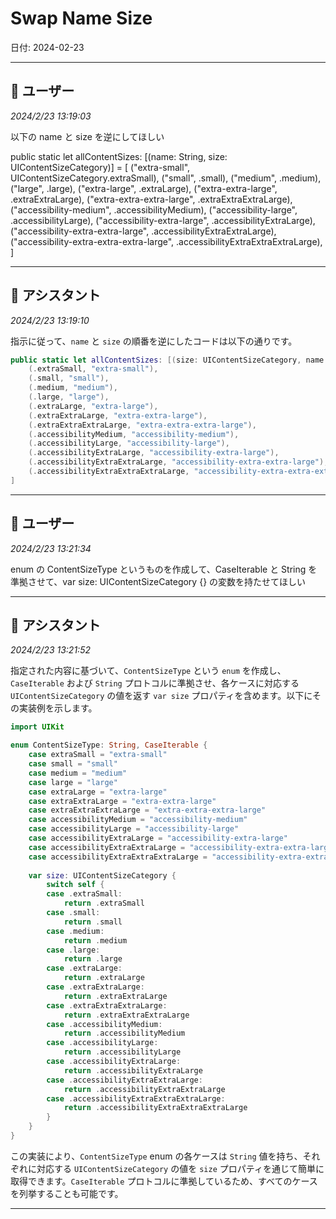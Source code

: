 # Swap Name Size

日付: 2024-02-23

---

## 👤 ユーザー
*2024/2/23 13:19:03*

以下の name と size を逆にしてほしい

public static let allContentSizes: \[(name: String, size: UIContentSizeCategory)\] = \[
        ("extra-small", UIContentSizeCategory.extraSmall),
        ("small", .small),
        ("medium", .medium),
        ("large", .large),
        ("extra-large", .extraLarge),
        ("extra-extra-large", .extraExtraLarge),
        ("extra-extra-extra-large", .extraExtraExtraLarge),
        ("accessibility-medium", .accessibilityMedium),
        ("accessibility-large", .accessibilityLarge),
        ("accessibility-extra-large", .accessibilityExtraLarge),
        ("accessibility-extra-extra-large", .accessibilityExtraExtraLarge),
        ("accessibility-extra-extra-extra-large", .accessibilityExtraExtraExtraLarge),
    \]

---

## 🤖 アシスタント
*2024/2/23 13:19:10*

指示に従って、`name` と `size` の順番を逆にしたコードは以下の通りです。

```swift
public static let allContentSizes: [(size: UIContentSizeCategory, name: String)] = [
    (.extraSmall, "extra-small"),
    (.small, "small"),
    (.medium, "medium"),
    (.large, "large"),
    (.extraLarge, "extra-large"),
    (.extraExtraLarge, "extra-extra-large"),
    (.extraExtraExtraLarge, "extra-extra-extra-large"),
    (.accessibilityMedium, "accessibility-medium"),
    (.accessibilityLarge, "accessibility-large"),
    (.accessibilityExtraLarge, "accessibility-extra-large"),
    (.accessibilityExtraExtraLarge, "accessibility-extra-extra-large"),
    (.accessibilityExtraExtraExtraLarge, "accessibility-extra-extra-extra-large"),
]
```

---

## 👤 ユーザー
*2024/2/23 13:21:34*

enum の ContentSizeType というものを作成して、CaseIterable と String を準拠させて、var size: UIContentSizeCategory {} の変数を持たせてほしい

---

## 🤖 アシスタント
*2024/2/23 13:21:52*

指定された内容に基づいて、`ContentSizeType` という `enum` を作成し、`CaseIterable` および `String` プロトコルに準拠させ、各ケースに対応する `UIContentSizeCategory` の値を返す `var size` プロパティを含めます。以下にその実装例を示します。

```swift
import UIKit

enum ContentSizeType: String, CaseIterable {
    case extraSmall = "extra-small"
    case small = "small"
    case medium = "medium"
    case large = "large"
    case extraLarge = "extra-large"
    case extraExtraLarge = "extra-extra-large"
    case extraExtraExtraLarge = "extra-extra-extra-large"
    case accessibilityMedium = "accessibility-medium"
    case accessibilityLarge = "accessibility-large"
    case accessibilityExtraLarge = "accessibility-extra-large"
    case accessibilityExtraExtraLarge = "accessibility-extra-extra-large"
    case accessibilityExtraExtraExtraLarge = "accessibility-extra-extra-extra-large"
    
    var size: UIContentSizeCategory {
        switch self {
        case .extraSmall:
            return .extraSmall
        case .small:
            return .small
        case .medium:
            return .medium
        case .large:
            return .large
        case .extraLarge:
            return .extraLarge
        case .extraExtraLarge:
            return .extraExtraLarge
        case .extraExtraExtraLarge:
            return .extraExtraExtraLarge
        case .accessibilityMedium:
            return .accessibilityMedium
        case .accessibilityLarge:
            return .accessibilityLarge
        case .accessibilityExtraLarge:
            return .accessibilityExtraLarge
        case .accessibilityExtraExtraLarge:
            return .accessibilityExtraExtraLarge
        case .accessibilityExtraExtraExtraLarge:
            return .accessibilityExtraExtraExtraLarge
        }
    }
}
```

この実装により、`ContentSizeType` enum の各ケースは `String` 値を持ち、それぞれに対応する `UIContentSizeCategory` の値を `size` プロパティを通じて簡単に取得できます。`CaseIterable` プロトコルに準拠しているため、すべてのケースを列挙することも可能です。

---
